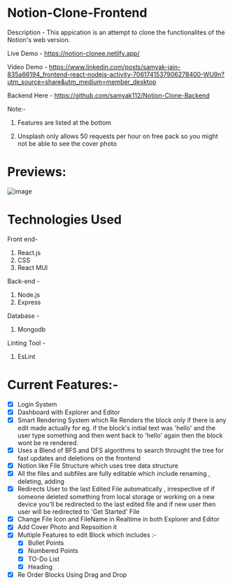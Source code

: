 # Notion-Clone-Frontend

Description -
This appication is an attempt to clone the functionalites of the Notion's web version.

Live Demo - https://notion-clonee.netlify.app/

Video Demo - https://www.linkedin.com/posts/samyak-jain-835a66194_frontend-react-nodejs-activity-7061741537906278400-WU9n?utm_source=share&utm_medium=member_desktop

Backend Here - https://github.com/samyak112/Notion-Clone-Backend

Note:- 
1. Features are listed at the bottom

2. Unsplash only allows 50 requests per hour on free pack so you might not be able to see the cover photo

# Previews:

![image](https://github.com/samyak112/Notion-Clone-Frontend/assets/73217093/906686e9-a380-4692-98ae-5d8cbbf3b5d2)



# Technologies Used

Front end-
1. React.js
2. CSS
3. React MUI

Back-end -
1. Node.js
2. Express

Database - 
1. Mongodb

Linting Tool - 
1. EsLint

# Current Features:- 
- [x] Login System
- [x] Dashboard with Explorer and Editor 
- [x] Smart Rendering System which Re Renders the block only if there is any edit made actually for eg. if the block's initial text was 'hello' and the user type something and then went back to 'hello' again then the block wont be re rendered. 
- [x] Uses a Blend of BFS and DFS algorithms to search throught the tree for fast updates and deletions on the frontend
- [x] Notion like File Structure which uses tree data structure
- [x] All the files and subfiles are fully editable which include renaming , deleting, adding
- [x] Redirects User to the last Edited File automatically , irrespective of if someone deleted something from local storage or working on a new device you'll be redirected to the last edited file and if new user then user will be redirected to 'Get Started' File 
- [x] Change File Icon and FileName in Realtime in both Explorer and Editor
- [x] Add Cover Photo and Repsoition it
- [x] Multiple Features to edit Block which includes :-
  - [x] Bullet Points
  - [x] Numbered Points
  - [x] TO-Do List
  - [x] Heading
- [x] Re Order Blocks Using Drag and Drop
